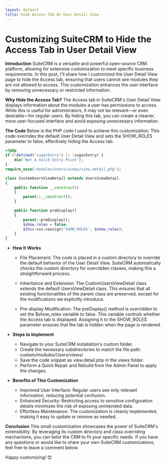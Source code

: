```yaml
---
layout: default
title: Hide Access Tab On User Detail View
---
```

# Customizing SuiteCRM to Hide the Access Tab in User Detail View

**Introduction**
SuiteCRM is a versatile and powerful open-source CRM platform, allowing for extensive customization to meet specific business requirements. In this post, I'll share how I customized the User Detail View page to hide the Access tab, ensuring that users cannot see modules they are not allowed to access. This customization enhances the user interface by removing unnecessary or restricted information.

**Why Hide the Access Tab?**
The Access tab in SuiteCRM's User Detail View displays information about the modules a user has permissions to access. While this is useful for administrators, it may not be relevant—or even desirable—for regular users. By hiding this tab, you can create a cleaner, more user-focused interface and avoid exposing unnecessary information.

**The Code**
Below is the PHP code I used to achieve this customization. This code overrides the default User Detail View and sets the SHOW_ROLES parameter to false, effectively hiding the Access tab.

```PHP
<?php
if (!defined('sugarEntry') || !sugarEntry) {
    die('Not A Valid Entry Point');
}
require_once('modules/Users/views/view.detail.php');

class CustomUsersViewDetail extends UsersViewDetail
{
    public function __construct()
    {
        parent::__construct();
    }

    public function preDisplay()
    {
        parent::preDisplay();
        $show_roles = false;
        $this->ss->assign('SHOW_ROLES', $show_roles);
    }
}
```
* **How It Works**

    * File Placement:
    The code is placed in a custom directory to override the default behavior of the User Detail View. SuiteCRM automatically checks the custom directory for overridden classes, making this a straightforward process.

    * Inheritance and Extension:
    The CustomUsersViewDetail class extends the default UsersViewDetail class. This ensures that all existing functionalities of the parent class are preserved, except for the modifications we explicitly introduce.

    * Pre-display Modification:
    The preDisplay() method is overridden to set the $show_roles variable to false. This variable controls whether the Access tab is displayed. Assigning it to the SHOW_ROLES parameter ensures that the tab is hidden when the page is rendered.

* **Steps to Implement**

    * Navigate to your SuiteCRM installation's custom folder.
    * Create the necessary subdirectories to match the file path:
    custom/modules/Users/views/
    * Save the code snippet as view.detail.php in the views folder.
    * Perform a Quick Repair and Rebuild from the Admin Panel to apply the changes.
 
* **Benefits of This Customization**

    * Improved User Interface: Regular users see only relevant information, reducing potential confusion.
    * Enhanced Security: Restricting access to sensitive configuration details minimizes the risk of exposing unintended data.
    * Effortless Maintenance: The customization is cleanly implemented, making it easy to update or remove as needed.
 
**Conclusion**
This small customization showcases the power of SuiteCRM's extensibility. By leveraging its custom directory and class overriding mechanisms, you can tailor the CRM to fit your specific needs. If you have any questions or would like to share your own SuiteCRM customizations, feel free to leave a comment below.

Happy customizing! 😊
